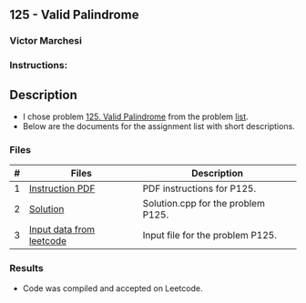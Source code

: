 ## 125 - Valid Palindrome
### Victor Marchesi
### Instructions:

## Description

- I chose problem [125. Valid Palindrome](https://leetcode.com/problems/valid-palindrome/description/) from the problem [list](https://github.com/rugbyprof/4883-Programming_Techniques/tree/master/Assignments/A05).
- Below are the documents for the assignment list with short descriptions.

### Files

|   #   | Files    | Description                      |
| :---: | -------- | -------------------------------- |
|  1  | [Instruction PDF](./valid_palindrome.pdf) | PDF instructions for P125. |
|  2  | [Solution](./solution.cpp) | Solution.cpp for the problem P125. |
|  3  | [Input data from leetcode](./input.txt) | Input file for the problem P125. |

### Results

- Code was compiled and accepted on Leetcode.